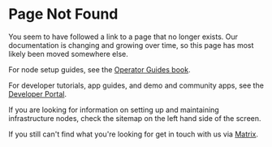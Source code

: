 # Page Not Found 

You seem to have followed a link to a page that no longer exists. Our documentation is changing and growing over time, so this page has most likely been moved somewhere else. 

For node setup guides, see the [Operator Guides book](https://nymtech.net/operators). 

For developer tutorials, app guides, and demo and community apps, see the [Developer Portal](https://nymtech.net/developers). 

If you are looking for information on setting up and maintaining infrastructure nodes, check the sitemap on the left hand side of the screen. 

If you still can't find what you're looking for get in touch with us via [Matrix](https://matrix.to/#/#nym-community:nymtech.chat). 